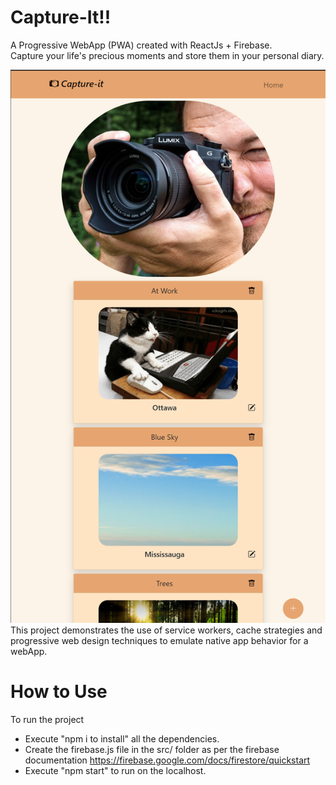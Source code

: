 # Capture-It!!

A Progressive WebApp (PWA) created with ReactJs + Firebase.<br>
Capture your life's precious moments and store them in your personal diary.

<img src="/src/screenshots/capture-it-screenshot.png"></img>
This project demonstrates the use of service workers, cache strategies and progressive web design techniques to emulate native app behavior for a webApp.

# How to Use

To run the project

- Execute "npm i to install" all the dependencies.
- Create the firebase.js file in the src/ folder as per the firebase documentation https://firebase.google.com/docs/firestore/quickstart
- Execute "npm start" to run on the localhost.
